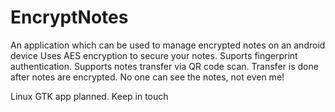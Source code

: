 # EncryptNotes
An application which can be used to manage encrypted notes on an android device
Uses AES encryption to secure your notes. Suports fingerprint authentication.
Supports notes transfer via QR code scan. Transfer is done after notes are encrypted. No one can see the notes, not even me!

Linux GTK app planned. Keep in touch
